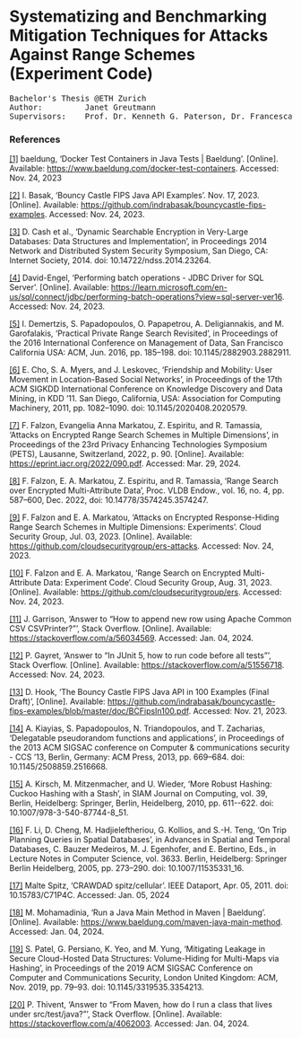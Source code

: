 # Systematizing and Benchmarking Mitigation Techniques for Attacks Against Range Schemes (Experiment Code)

<pre>
Bachelor's Thesis @ETH Zurich
Author:         Janet Greutmann   
Supervisors:    Prof. Dr. Kenneth G. Paterson, Dr. Francesca Falzon
</pre>

### References

[[1]](https://www.baeldung.com/docker-test-containers)
baeldung, ‘Docker Test Containers in Java Tests | Baeldung’. [Online].
Available: https://www.baeldung.com/docker-test-containers. Accessed: Nov. 24, 2023

[[2]](https://github.com/indrabasak/bouncycastle-fips-examples)
I. Basak, ‘Bouncy Castle FIPS Java API Examples’. Nov. 17, 2023. [Online].
Available: https://github.com/indrabasak/bouncycastle-fips-examples. Accessed: Nov. 24, 2023.

[[3]](http://dx.doi.org/10.14722/ndss.2014.23264)
D. Cash et al., ‘Dynamic Searchable Encryption in Very-Large Databases: Data Structures and Implementation’, in
Proceedings 2014 Network and Distributed System Security Symposium, San Diego, CA: Internet Society, 2014. doi:
10.14722/ndss.2014.23264.

[[4]](https://learn.microsoft.com/en-us/sql/connect/jdbc/performing-batch-operations?view=sql-server-ver16)
David-Engel, ‘Performing batch operations - JDBC Driver for SQL Server’. [Online].
Available: https://learn.microsoft.com/en-us/sql/connect/jdbc/performing-batch-operations?view=sql-server-ver16. Accessed: Nov. 24, 2023.

[[5]](https://doi.org/10.1145/2882903.2882911)
I. Demertzis, S. Papadopoulos, O. Papapetrou, A. Deligiannakis, and M. Garofalakis, ‘Practical Private Range Search
Revisited’, in Proceedings of the 2016 International Conference on Management of Data, San Francisco California USA:
ACM, Jun. 2016, pp. 185–198. doi: 10.1145/2882903.2882911.

[[6]](https://doi.org/10.1145/2020408.2020579)
E. Cho, S. A. Myers, and J. Leskovec, ‘Friendship and Mobility: User Movement in Location-Based Social Networks’, in Proceedings of the 17th ACM SIGKDD International Conference on Knowledge Discovery and Data Mining, in KDD ’11. San Diego, California, USA: Association for Computing Machinery, 2011, pp. 1082–1090. doi: 10.1145/2020408.2020579.

[[7]](https://eprint.iacr.org/2022/090.pdf)
F. Falzon, Evangelia Anna Markatou, Z. Espiritu, and R. Tamassia, ‘Attacks on Encrypted Range Search Schemes in Multiple Dimensions’, in Proceedings of the 23rd Privacy Enhancing Technologies Symposium (PETS), Lausanne, Switzerland, 2022, p. 90. [Online]. Available: https://eprint.iacr.org/2022/090.pdf. Accessed: Mar. 29, 2024.

[[8]](https://doi.org/10.14778/3574245.3574247)
F. Falzon, E. A. Markatou, Z. Espiritu, and R. Tamassia, ‘Range Search over Encrypted Multi-Attribute Data’, Proc. VLDB
Endow., vol. 16, no. 4, pp. 587–600, Dec. 2022, doi: 10.14778/3574245.3574247.

[[9]](https://github.com/cloudsecuritygroup/ers-attacks)
F. Falzon and E. A. Markatou, ‘Attacks on Encrypted Response-Hiding Range Search Schemes in Multiple
Dimensions: Experiments’. Cloud Security Group, Jul. 03, 2023. [Online].
Available: https://github.com/cloudsecuritygroup/ers-attacks. Accessed: Nov. 24, 2023.

[[10]](https://github.com/cloudsecuritygroup/ers)
F. Falzon and E. A. Markatou, ‘Range Search on Encrypted Multi-Attribute Data: Experiment Code’. Cloud
Security Group, Aug. 31, 2023. [Online]. Available: https://github.com/cloudsecuritygroup/ers. Accessed: Nov. 24, 2023.

[[11]](https://stackoverflow.com/a/56034569)
J. Garrison, ‘Answer to “How to append new row using Apache Common CSV CSVPrinter?”’, Stack Overflow. [Online]. Available: https://stackoverflow.com/a/56034569. Accessed: Jan. 04,
2024.

[[12]](https://stackoverflow.com/a/51556718)
P. Gayret, ‘Answer to “In JUnit 5, how to run code before all tests”’, Stack Overflow. [Online]. Available: https://stackoverflow.com/a/51556718. Accessed: Nov. 24,
2023.

[[13]](https://github.com/indrabasak/bouncycastle-fips-examples/blob/master/doc/BCFipsIn100.pdf)
D. Hook, ‘The Bouncy Castle FIPS Java API in 100 Examples (Final Draft)’, [Online].
Available: https://github.com/indrabasak/bouncycastle-fips-examples/blob/master/doc/BCFipsIn100.pdf. Accessed: Nov. 21, 2023.

[[14]](https://doi.org/10.1145/2508859.2516668)
A. Kiayias, S. Papadopoulos, N. Triandopoulos, and T. Zacharias, ‘Delegatable pseudorandom functions and applications’,
in Proceedings of the 2013 ACM SIGSAC conference on Computer & communications security - CCS ’13, Berlin, Germany: ACM
Press, 2013, pp. 669–684. doi: 10.1145/2508859.2516668.

[[15]](https://doi.org/10.1137/080728743)
A. Kirsch, M. Mitzenmacher, and U. Wieder, ‘More Robust Hashing: Cuckoo Hashing with a Stash’, in SIAM Journal on Computing, vol. 39, Berlin, Heidelberg: Springer, Berlin, Heidelberg, 2010, pp. 611--622. doi: 10.1007/978-3-540-87744-8_51.

[[16]](https://doi.org/10.1007/11535331_16)
F. Li, D. Cheng, M. Hadjieleftheriou, G. Kollios, and S.-H. Teng, ‘On Trip Planning Queries in Spatial Databases’, in Advances in Spatial and Temporal Databases, C. Bauzer Medeiros, M. J. Egenhofer, and E. Bertino, Eds., in Lecture Notes in Computer Science, vol. 3633. Berlin, Heidelberg: Springer Berlin Heidelberg, 2005, pp. 273–290. doi: 10.1007/11535331_16.

[[17]](https://doi.org/10.15783/C71P4C)
Malte Spitz, ‘CRAWDAD spitz/cellular’. IEEE Dataport, Apr. 05, 2011. doi: 10.15783/C71P4C. Accessed: Jan. 05, 2024

[[18]](https://www.baeldung.com/maven-java-main-method)
M. Mohamadinia, ‘Run a Java Main Method in Maven | Baeldung’. [Online].
Available: https://www.baeldung.com/maven-java-main-method. Accessed: Jan. 04, 2024.

[[19]](https://doi.org/10.1145/3319535.3354213)
S. Patel, G. Persiano, K. Yeo, and M. Yung, ‘Mitigating Leakage in Secure Cloud-Hosted Data Structures: Volume-Hiding for Multi-Maps via Hashing’, in Proceedings of the 2019 ACM SIGSAC Conference on Computer and Communications Security, London United Kingdom: ACM, Nov. 2019, pp. 79–93. doi: 10.1145/3319535.3354213.

[[20]](https://stackoverflow.com/a/4062003)
P. Thivent, ‘Answer to “From Maven, how do I run a class that lives under src/test/java?”’, Stack Overflow. [Online]. Available: https://stackoverflow.com/a/4062003. Accessed:
Jan. 04, 2024.
